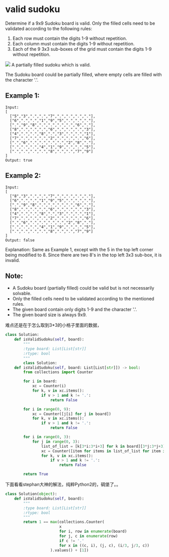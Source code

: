 # valid sudoku

Determine if a 9x9 Sudoku board is valid. Only the filled cells need to be validated according to the following rules:

1. Each row must contain the digits 1-9 without repetition.
2. Each column must contain the digits 1-9 without repetition.
3. Each of the 9 3x3 sub-boxes of the grid must contain the digits 1-9 without repetition.

![](https://upload.wikimedia.org/wikipedia/commons/thumb/f/ff/Sudoku-by-L2G-20050714.svg/250px-Sudoku-by-L2G-20050714.svg.png)
A partially filled sudoku which is valid.

The Sudoku board could be partially filled, where empty cells are filled with the character '.'.

## Example 1:
```
Input:
[
  ["5","3",".",".","7",".",".",".","."],
  ["6",".",".","1","9","5",".",".","."],
  [".","9","8",".",".",".",".","6","."],
  ["8",".",".",".","6",".",".",".","3"],
  ["4",".",".","8",".","3",".",".","1"],
  ["7",".",".",".","2",".",".",".","6"],
  [".","6",".",".",".",".","2","8","."],
  [".",".",".","4","1","9",".",".","5"],
  [".",".",".",".","8",".",".","7","9"]
]
Output: true
```
## Example 2:
```
Input:
[
  ["8","3",".",".","7",".",".",".","."],
  ["6",".",".","1","9","5",".",".","."],
  [".","9","8",".",".",".",".","6","."],
  ["8",".",".",".","6",".",".",".","3"],
  ["4",".",".","8",".","3",".",".","1"],
  ["7",".",".",".","2",".",".",".","6"],
  [".","6",".",".",".",".","2","8","."],
  [".",".",".","4","1","9",".",".","5"],
  [".",".",".",".","8",".",".","7","9"]
]
Output: false
```
Explanation: Same as Example 1, except with the 5 in the top left corner being
    modified to 8. Since there are two 8's in the top left 3x3 sub-box, it is invalid.
## Note:

* A Sudoku board (partially filled) could be valid but is not necessarily solvable.
* Only the filled cells need to be validated according to the mentioned rules.
* The given board contain only digits 1-9 and the character '.'.
* The given board size is always 9x9.

难点还是在于怎么取到3*3的小格子里面的数据，

```Python
class Solution:
    def isValidSudoku(self, board):
        """
        :type board: List[List[str]]
        :rtype: bool
        """
        class Solution:
    def isValidSudoku(self, board: List[List[str]]) -> bool:
        from collections import Counter

        for i in board:
            xc = Counter(i)
            for k, v in xc.items():
                if v > 1 and k != '.':
                    return False

        for i in range(0, 9):
            xc = Counter([j[i] for j in board])
            for k, v in xc.items():
                if v > 1 and k != '.':
                    return False

        for i in range(0, 3):
            for j in range(0, 3):
                list_of_list = [k[3*i:3*i+3] for k in board][3*j:3*j+3]
                xc = Counter([item for items in list_of_list for item in items])
                for k, v in xc.items():
                    if v > 1 and k != '.':
                        return False

        return True
```

下面看看stephan大神的解法，纯粹Python2的，碉堡了。。
```python
class Solution(object):
    def isValidSudoku(self, board):
        """
        :type board: List[List[str]]
        :rtype: bool
        """
        return 1 == max(collections.Counter(
                        x
                        for i, row in enumerate(board)
                        for j, c in enumerate(row)
                        if c != '.'
                        for x in ((c, i), (j, c), (i/3, j/3, c))
                    ).values() + [1])
```
